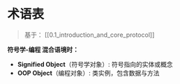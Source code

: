 # 术语表

> 基于： [[0.1_introduction_and_core_protocol]]

**符号学-编程 混合语境时：**
- **Signified Object**（符号学对象）: 符号指向的实体或概念  
- **OOP Object**（编程对象）: 类实例，包含数据与方法  